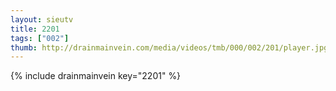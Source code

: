 ```yaml
--- 
layout: sieutv
title: 2201
tags: ["002"]
thumb: http://drainmainvein.com/media/videos/tmb/000/002/201/player.jpg
---
```

{% include drainmainvein key="2201" %} 
